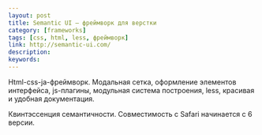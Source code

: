 ```yaml
---
layout: post
title: Semantic UI — фреймворк для верстки
category: [frameworks]
tags: [css, html, less, фреймворк]
link: http://semantic-ui.com/
description:
keywords:
---
```


<p>Html-css-ja-фреймворк. Модальная сетка, оформление элементов интерфейса, js-плагины, модульная система построения, less, красивая и удобная документация.</p>
<p>Квинтэссенция семантичности. Совместимость с Safari начинается с 6 версии.</p>
